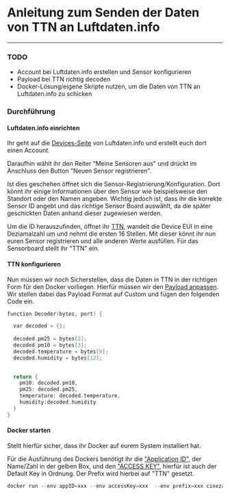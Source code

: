 # Anleitung zum Senden der Daten von TTN an Luftdaten.info
---
### TODO
* Account bei Luftdaten.info erstellen und Sensor konfigurieren
* Payload bei TTN richtig decoden
* Docker-Lösung/eigene Skripte nutzen, um die Daten von TTN an Luftdaten.info zu schicken

### Durchführung

#### Luftdaten.info einrichten

Ihr geht auf die [Devices-Seite](https://devices.sensor.community/login) von  Luftdaten.info und erstellt euch dort einen Account.

Daraufhin wählt ihr den Reiter "Meine Sensoren aus" und drückt im Anschluss den Button "Neuen Sensor registrieren".

Ist dies geschehen öffnet sich die Sensor-Registrierung/Konfiguration. Dort könnt ihr einige Informationen über den Sensor wie beispielsweise den Standort oder den Namen angeben. Wichtig jedoch ist, dass ihr die korrekte Sensor ID angebt und das richtige Sensor Board auswählt, da die später geschickten Daten anhand dieser zugewiesen werden.

Um die ID herauszufinden, öffnet ihr [TTN](https://console.thethingsnetwork.org/applications/###yourapplicationID###/devices/###yourDevice###), wandelt die Device EUI in eine Deziamalzahl um und nehmt die ersten 16 Stellen. Mit dieser könnt ihr nun euren Sensor registrieren und alle anderen Werte ausfüllen. Für das Sensorboard stellt ihr "TTN" ein.

#### TTN konfigurieren

Nun müssen wir noch Sicherstellen, dass die Daten in TTN in der richtigen Form für den Docker vorliegen. Hierfür müssen wir den [Payload anpassen](https://console.thethingsnetwork.org/applications/###yourapplicationID###/payload-formats). Wir stellen dabei das Payload Format auf Custom und fügen den folgenden Code ein.

```Cpp
function Decoder(bytes, port) {

  var decoded = {};
  
  decoded.pm25 = bytes[2];
  decoded.pm10 = bytes[3];
  decoded.temperature = bytes[9];
  decoded.humidity = bytes[12];
  

  return {
    pm10: decoded.pm10,
    pm25: decoded.pm25,
    temperature: decoded.temperature,
    humidity:decoded.humidity
  }
}
```

#### Docker starten

Stellt hierfür sicher, dass ihr Docker auf eurem System installiert hat.

Für die Ausführung des Dockers benötigt ihr die ["Application ID"](https://console.thethingsnetwork.org/applications), der Name/Zahl in der gelben Box, und den ["ACCESS KEY"](https://console.thethingsnetwork.org/applications/###yourapplicationID), hierfür ist auch der Default Key in Ordnung. Der Prefix wird hierbei auf "TTN" gesetzt.

```Cpp
docker run --env appID=xxx --env accessKey=xxx  --env prefix=xxx cinezaster/ttn2luftdaten_forwarder:latest
```